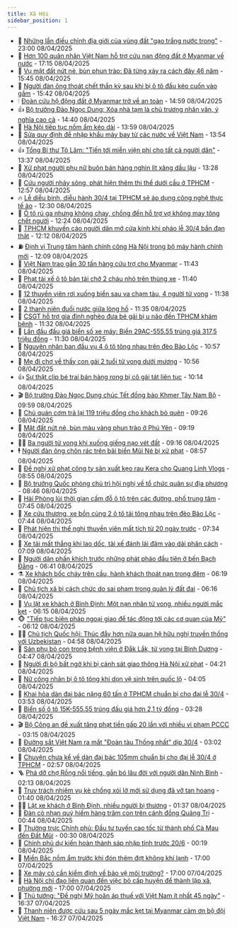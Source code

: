 ```yaml
---
title: Xã Hội
sidebar_position: 1
---
```


<!-- dantri-xa-hoi:START -->
- 🫣 [Những lần điều chỉnh địa giới của vùng đất &quot;gạo trắng nước trong&quot;](https://dantri.com.vn/xa-hoi/nhung-lan-dieu-chinh-dia-gioi-cua-vung-dat-gao-trang-nuoc-trong-20250408144007255.htm) - 23:00 08/04/2025
- 💼 [Hơn 100 quân nhân Việt Nam hỗ trợ cứu nạn động đất ở Myanmar về nước](https://dantri.com.vn/xa-hoi/hon-100-quan-nhan-viet-nam-ho-tro-cuu-nan-dong-dat-o-myanmar-ve-nuoc-20250408223050557.htm) - 17:15 08/04/2025
- 🎊 [Vụ mặt đất nứt nẻ, bùn phun trào: Đã từng xảy ra cách đây 46 năm](https://dantri.com.vn/xa-hoi/vu-mat-dat-nut-ne-bun-phun-trao-da-tung-xay-ra-cach-day-46-nam-20250408220006900.htm) - 15:45 08/04/2025
- 🙉 [Người đàn ông thoát chết thần kỳ sau khi bị ô tô đầu kéo cuốn vào gầm](https://dantri.com.vn/xa-hoi/nguoi-dan-ong-thoat-chet-than-ky-sau-khi-bi-o-to-dau-keo-cuon-vao-gam-20250408220813542.htm) - 15:42 08/04/2025
- 🕯 [Đoàn cứu hộ động đất ở Myanmar trở về an toàn](https://dantri.com.vn/xa-hoi/doan-cuu-ho-dong-dat-o-myanmar-tro-ve-an-toan-20250408183322189.htm) - 14:59 08/04/2025
- 👍 [Bộ trưởng Đào Ngọc Dung: Xóa nhà tạm là chủ trương nhân văn, ý nghĩa cao cả](https://dantri.com.vn/xa-hoi/bo-truong-dao-ngoc-dung-xoa-nha-tam-la-chu-truong-nhan-van-y-nghia-cao-ca-20250408192511657.htm) - 14:40 08/04/2025
- 🤖 [Hà Nội tiếp tục nồm ẩm kéo dài](https://dantri.com.vn/xa-hoi/ha-noi-tiep-tuc-nom-am-keo-dai-20250408205216690.htm) - 13:59 08/04/2025
- 🙉 [Sửa quy định để nhập khẩu máy bay từ các nước về Việt Nam](https://dantri.com.vn/xa-hoi/sua-quy-dinh-de-nhap-khau-may-bay-tu-cac-nuoc-ve-viet-nam-20250408200156111.htm) - 13:54 08/04/2025
- 👍 [Tổng Bí thư Tô Lâm: &quot;Tiến tới miễn viện phí cho tất cả người dân&quot;](https://dantri.com.vn/xa-hoi/tong-bi-thu-to-lam-tien-toi-mien-vien-phi-cho-tat-ca-nguoi-dan-20250408201943152.htm) - 13:37 08/04/2025
- 🗽 [Xử phạt người phụ nữ buôn bán hàng nghìn lít xăng dầu lậu](https://dantri.com.vn/xa-hoi/xu-phat-nguoi-phu-nu-buon-ban-hang-nghin-lit-xang-dau-lau-20250408192229752.htm) - 13:28 08/04/2025
- 🗽 [Cứu người nhảy sông, phát hiện thêm thi thể dưới cầu ở TPHCM](https://dantri.com.vn/xa-hoi/cuu-nguoi-nhay-song-phat-hien-them-thi-the-duoi-cau-o-tphcm-20250408193324723.htm) - 12:57 08/04/2025
- 🔥 [Lễ diễu binh, diễu hành 30/4 tại TPHCM sẽ áp dụng công nghệ thực tế ảo](https://dantri.com.vn/xa-hoi/le-dieu-binh-dieu-hanh-304-tai-tphcm-se-ap-dung-cong-nghe-thuc-te-ao-20250408191436378.htm) - 12:30 08/04/2025
- 🦒 [Ô tô rú ga nhưng không chạy, chồng đến hỗ trợ vợ không may tông chết người](https://dantri.com.vn/xa-hoi/o-to-ru-ga-nhung-khong-chay-chong-den-ho-tro-vo-khong-may-tong-chet-nguoi-20250408185753486.htm) - 12:24 08/04/2025
- 🧐 [TPHCM khuyến cáo người dân mở cửa kính khi pháo lễ 30/4 bắn đạn thật](https://dantri.com.vn/xa-hoi/tphcm-khuyen-cao-nguoi-dan-mo-cua-kinh-khi-phao-le-304-ban-dan-that-20250408185020880.htm) - 12:12 08/04/2025
- ⛽️ [Định vị Trung tâm hành chính công Hà Nội trong bộ máy hành chính mới](https://dantri.com.vn/xa-hoi/dinh-vi-trung-tam-hanh-chinh-cong-ha-noi-trong-bo-may-hanh-chinh-moi-20250408183559937.htm) - 12:09 08/04/2025
- 🚀 [Việt Nam trao gần 30 tấn hàng cứu trợ cho Myanmar](https://dantri.com.vn/xa-hoi/viet-nam-trao-gan-30-tan-hang-cuu-tro-cho-myanmar-20250408181926663.htm) - 11:43 08/04/2025
- 🦒 [Phạt tài xế ô tô bán tải chở 2 cháu nhỏ trên thùng xe](https://dantri.com.vn/xa-hoi/phat-tai-xe-o-to-ban-tai-cho-2-chau-nho-tren-thung-xe-20250408183134112.htm) - 11:40 08/04/2025
- 🦅 [12 thuyền viên rơi xuống biển sau va chạm tàu, 4 người tử vong](https://dantri.com.vn/xa-hoi/12-thuyen-vien-roi-xuong-bien-sau-va-cham-tau-4-nguoi-tu-vong-20250408180357714.htm) - 11:38 08/04/2025
- 🚀 [2 thanh niên đuối nước giữa lòng hồ](https://dantri.com.vn/xa-hoi/2-thanh-nien-duoi-nuoc-giua-long-ho-20250408180042714.htm) - 11:35 08/04/2025
- 🦅 [CSGT hỗ trợ gia đình nghèo đưa bé gái bị u não đến TPHCM khám bệnh](https://dantri.com.vn/xa-hoi/csgt-ho-tro-gia-dinh-ngheo-dua-be-gai-bi-u-nao-den-tphcm-kham-benh-20250408175509787.htm) - 11:32 08/04/2025
- 🤠 [Lần đầu đấu giá biển số xe máy: Biển 29AC-555.55 trúng giá 317,5 triệu đồng](https://dantri.com.vn/xa-hoi/lan-dau-dau-gia-bien-so-xe-may-bien-29ac-55555-trung-gia-3175-trieu-dong-20250408180213654.htm) - 11:30 08/04/2025
- 💄 [Nguyên nhân ban đầu vụ 4 ô tô tông nhau trên đèo Bảo Lộc](https://dantri.com.vn/xa-hoi/nguyen-nhan-ban-dau-vu-4-o-to-tong-nhau-tren-deo-bao-loc-20250408170750022.htm) - 10:57 08/04/2025
- 🥷 [Mẹ đi chợ về thấy con gái 2 tuổi tử vong dưới mương](https://dantri.com.vn/xa-hoi/me-di-cho-ve-thay-con-gai-2-tuoi-tu-vong-duoi-muong-20250408170444431.htm) - 10:56 08/04/2025
- 👍 [Sự thật clip bé trai bán hàng rong bị cô gái tát liên tục](https://dantri.com.vn/xa-hoi/su-that-clip-be-trai-ban-hang-rong-bi-co-gai-tat-lien-tuc-20250408161602568.htm) - 10:14 08/04/2025
- 🎬 [Bộ trưởng Đào Ngọc Dung chúc Tết đồng bào Khmer Tây Nam Bộ](https://dantri.com.vn/xa-hoi/bo-truong-dao-ngoc-dung-chuc-tet-dong-bao-khmer-tay-nam-bo-20250408155842559.htm) - 09:59 08/04/2025
- 🦒 [Chủ quán cơm trả lại 119 triệu đồng cho khách bỏ quên](https://dantri.com.vn/xa-hoi/chu-quan-com-tra-lai-119-trieu-dong-cho-khach-bo-quen-20250408152340598.htm) - 09:26 08/04/2025
- 🌊 [Mặt đất nứt nẻ, bùn màu vàng phun trào ở Phú Yên](https://dantri.com.vn/xa-hoi/mat-dat-nut-ne-bun-mau-vang-phun-trao-o-phu-yen-20250408160626144.htm) - 09:19 08/04/2025
- 🧑‍💻 [Ba người tử vong khi xuống giếng nạo vét đất](https://dantri.com.vn/xa-hoi/ba-nguoi-tu-vong-khi-xuong-gieng-nao-vet-dat-20250408160426369.htm) - 09:16 08/04/2025
- 🕴 [Người đàn ông chôn rác trên bãi biển Mũi Né bị xử phạt](https://dantri.com.vn/xa-hoi/nguoi-dan-ong-chon-rac-tren-bai-bien-mui-ne-bi-xu-phat-20250408153057107.htm) - 08:57 08/04/2025
- 🤔 [Đề nghị xử phạt công ty sản xuất kẹo rau Kera cho Quang Linh Vlogs](https://dantri.com.vn/xa-hoi/de-nghi-xu-phat-cong-ty-san-xuat-keo-rau-kera-cho-quang-linh-vlogs-20250408151424132.htm) - 08:55 08/04/2025
- 💄 [Bộ trưởng Quốc phòng chủ trì hội nghị về tổ chức quân sự địa phương](https://dantri.com.vn/xa-hoi/bo-truong-quoc-phong-chu-tri-hoi-nghi-ve-to-chuc-quan-su-dia-phuong-20250408152132038.htm) - 08:46 08/04/2025
- 🧠 [Hải Phòng lùi thời gian cấm đỗ ô tô trên các đường, phố trung tâm](https://dantri.com.vn/xa-hoi/hai-phong-lui-thoi-gian-cam-do-o-to-tren-cac-duong-pho-trung-tam-20250408143729947.htm) - 07:45 08/04/2025
- 🦣 [Xe cứu thương, xe bồn cùng 2 ô tô tải tông nhau trên đèo Bảo Lộc](https://dantri.com.vn/xa-hoi/xe-cuu-thuong-xe-bon-cung-2-o-to-tai-tong-nhau-tren-deo-bao-loc-20250408144036356.htm) - 07:44 08/04/2025
- 💫 [Phát hiện thi thể nghi thuyền viên mất tích từ 20 ngày trước](https://dantri.com.vn/xa-hoi/phat-hien-thi-the-nghi-thuyen-vien-mat-tich-tu-20-ngay-truoc-20250408141437641.htm) - 07:34 08/04/2025
- 🚀 [Xe tải mất thắng khi lao dốc, tài xế đánh lái đâm vào dải phân cách](https://dantri.com.vn/xa-hoi/xe-tai-mat-thang-khi-lao-doc-tai-xe-danh-lai-dam-vao-dai-phan-cach-20250408134005472.htm) - 07:09 08/04/2025
- 🤔 [Người dân phấn khích trước những phát pháo đầu tiên ở bến Bạch Đằng](https://dantri.com.vn/xa-hoi/nguoi-dan-phan-khich-truoc-nhung-phat-phao-dau-tien-o-ben-bach-dang-20250408121147204.htm) - 06:41 08/04/2025
- ⚗️ [Xe khách bốc cháy trên cầu, hành khách thoát nạn trong đêm](https://dantri.com.vn/xa-hoi/xe-khach-boc-chay-tren-cau-hanh-khach-thoat-nan-trong-dem-20250408120706893.htm) - 06:19 08/04/2025
- 🫶 [Chủ tịch xã bị cách chức do sai phạm trong quản lý đất đai](https://dantri.com.vn/xa-hoi/chu-tich-xa-bi-cach-chuc-do-sai-pham-trong-quan-ly-dat-dai-20250408120059855.htm) - 06:16 08/04/2025
- 🌮 [Vụ lật xe khách ở Bình Định: Một nạn nhân tử vong, nhiều người mắc kẹt](https://dantri.com.vn/xa-hoi/vu-lat-xe-khach-o-binh-dinh-mot-nan-nhan-tu-vong-nhieu-nguoi-mac-ket-20250408121325509.htm) - 06:15 08/04/2025
- 🐵 [&quot;Tiếp tục biện pháp ngoại giao để tác động tới các cơ quan của Mỹ&quot;](https://dantri.com.vn/xa-hoi/tiep-tuc-bien-phap-ngoai-giao-de-tac-dong-toi-cac-co-quan-cua-my-20250408124542896.htm) - 06:12 08/04/2025
- 🧑‍🏫 [Chủ tịch Quốc hội: Thúc đẩy hơn nữa quan hệ hữu nghị truyền thống với Uzbekistan](https://dantri.com.vn/xa-hoi/chu-tich-quoc-hoi-thuc-day-hon-nua-quan-he-huu-nghi-truyen-thong-voi-uzbekistan-20250408115756095.htm) - 04:58 08/04/2025
- 💫 [Sản phụ bỏ con trong bệnh viện ở Đắk Lắk, tử vong tại Bình Dương](https://dantri.com.vn/xa-hoi/san-phu-bo-con-trong-benh-vien-o-dak-lak-tu-vong-tai-binh-duong-20250408111343104.htm) - 04:47 08/04/2025
- 🦩 [Người đi bộ bất ngờ khi bị cảnh sát giao thông Hà Nội xử phạt](https://dantri.com.vn/xa-hoi/nguoi-di-bo-bat-ngo-khi-bi-canh-sat-giao-thong-ha-noi-xu-phat-20250408110628202.htm) - 04:21 08/04/2025
- 🦄 [Nữ công nhân bị ô tô tông khi dọn vệ sinh trên quốc lộ](https://dantri.com.vn/xa-hoi/nu-cong-nhan-bi-o-to-tong-khi-don-ve-sinh-tren-quoc-lo-20250408105315092.htm) - 04:05 08/04/2025
- 💂 [Khai hỏa dàn đại bác nặng 60 tấn ở TPHCM chuẩn bị cho đại lễ 30/4](https://dantri.com.vn/xa-hoi/khai-hoa-dan-dai-bac-nang-60-tan-o-tphcm-chuan-bi-cho-dai-le-304-20250407173940511.htm) - 03:53 08/04/2025
- 💄 [Biển số ô tô 15K-555.55 trúng đấu giá hơn 2,1 tỷ đồng](https://dantri.com.vn/xa-hoi/bien-so-o-to-15k-55555-trung-dau-gia-hon-21-ty-dong-20250408095717968.htm) - 03:28 08/04/2025
- 🎬 [Bộ Công an đề xuất tăng phạt tiền gấp 20 lần với nhiều vi phạm PCCC](https://dantri.com.vn/xa-hoi/bo-cong-an-de-xuat-tang-phat-tien-gap-20-lan-voi-nhieu-vi-pham-pccc-20250408094013099.htm) - 03:15 08/04/2025
- 👀 [Đường sắt Việt Nam ra mắt &quot;Đoàn tàu Thống nhất&quot; dịp 30/4](https://dantri.com.vn/xa-hoi/duong-sat-viet-nam-ra-mat-doan-tau-thong-nhat-dip-304-20250408092816039.htm) - 03:02 08/04/2025
- 💃 [Chuyện chưa kể về dàn đại bác 105mm chuẩn bị cho đại lễ 30/4 ở TPHCM](https://dantri.com.vn/xa-hoi/chuyen-chua-ke-ve-dan-dai-bac-105mm-chuan-bi-cho-dai-le-304-o-tphcm-20250407155550669.htm) - 02:57 08/04/2025
- 🪜 [Phá dỡ chợ Rồng nổi tiếng, gắn bó lâu đời với người dân Ninh Bình](https://dantri.com.vn/xa-hoi/pha-do-cho-rong-noi-tieng-gan-bo-lau-doi-voi-nguoi-dan-ninh-binh-20250408084948438.htm) - 02:13 08/04/2025
- 📝 [Truy trách nhiệm vụ kè chống xói lở mới sử dụng đã vỡ tan hoang](https://dantri.com.vn/xa-hoi/truy-trach-nhiem-vu-ke-chong-xoi-lo-moi-su-dung-da-vo-tan-hoang-20250407173728458.htm) - 01:40 08/04/2025
- 🧑‍💻 [Lật xe khách ở Bình Định, nhiều người bị thương](https://dantri.com.vn/xa-hoi/lat-xe-khach-o-binh-dinh-nhieu-nguoi-bi-thuong-20250408080900257.htm) - 01:37 08/04/2025
- 👺 [Đàn cò nhạn quý hiếm hàng trăm con trên cánh đồng Quảng Trị](https://dantri.com.vn/xa-hoi/dan-co-nhan-quy-hiem-hang-tram-con-tren-canh-dong-quang-tri-20250408073720860.htm) - 00:44 08/04/2025
- 🌮 [Thường trực Chính phủ: Đầu tư tuyến cao tốc từ thành phố Cà Mau đến Đất Mũi](https://dantri.com.vn/xa-hoi/thuong-truc-chinh-phu-dau-tu-tuyen-cao-toc-tu-thanh-pho-ca-mau-den-dat-mui-20250408072736048.htm) - 00:30 08/04/2025
- 🤭 [Chính phủ dự kiến hoàn thành sáp nhập tỉnh trước 20/6](https://dantri.com.vn/xa-hoi/chinh-phu-du-kien-hoan-thanh-sap-nhap-tinh-truoc-206-20250408071418755.htm) - 00:19 08/04/2025
- 💪 [Miền Bắc nồm ẩm trước khi đón thêm đợt không khí lạnh](https://dantri.com.vn/xa-hoi/mien-bac-nom-am-truoc-khi-don-them-dot-khong-khi-lanh-20250407210844237.htm) - 17:00 07/04/2025
- 🧰 [Xe máy có cần kiểm định về bảo vệ môi trường?](https://dantri.com.vn/xa-hoi/xe-may-co-can-kiem-dinh-ve-bao-ve-moi-truong-20250407200703477.htm) - 17:00 07/04/2025
- 🤡 [Hà Nội chỉ đạo liên quan đến việc bỏ cấp huyện để thành lập xã, phường mới](https://dantri.com.vn/xa-hoi/ha-noi-chi-dao-lien-quan-den-viec-bo-cap-huyen-de-thanh-lap-xa-phuong-moi-20250403123450007.htm) - 17:00 07/04/2025
- 🦆 [Thủ tướng: &quot;Đề nghị Mỹ hoãn áp thuế với Việt Nam ít nhất 45 ngày&quot;](https://dantri.com.vn/xa-hoi/thu-tuong-de-nghi-my-hoan-ap-thue-voi-viet-nam-it-nhat-45-ngay-20250407233241697.htm) - 16:37 07/04/2025
- 🦍 [Thanh niên được cứu sau 5 ngày mắc kẹt tại Myanmar cảm ơn bộ đội Việt Nam](https://dantri.com.vn/xa-hoi/thanh-nien-duoc-cuu-sau-5-ngay-mac-ket-tai-myanmar-cam-on-bo-doi-viet-nam-20250407225508269.htm) - 16:27 07/04/2025<!-- dantri-xa-hoi:END -->
